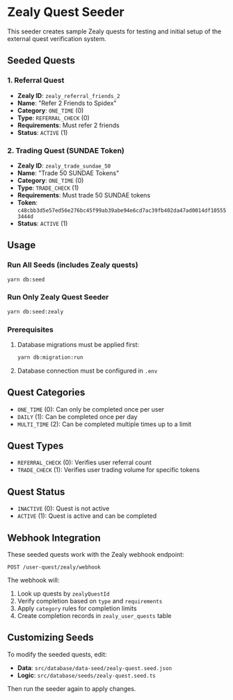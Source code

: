# Zealy Quest Seeder

This seeder creates sample Zealy quests for testing and initial setup of the external quest verification system.

## Seeded Quests

### 1. Referral Quest
- **Zealy ID**: `zealy_referral_friends_2`
- **Name**: "Refer 2 Friends to Spidex"
- **Category**: `ONE_TIME` (0)
- **Type**: `REFERRAL_CHECK` (0)
- **Requirements**: Must refer 2 friends
- **Status**: `ACTIVE` (1)

### 2. Trading Quest (SUNDAE Token)
- **Zealy ID**: `zealy_trade_sundae_50`
- **Name**: "Trade 50 SUNDAE Tokens"
- **Category**: `ONE_TIME` (0)
- **Type**: `TRADE_CHECK` (1)
- **Requirements**: Must trade 50 SUNDAE tokens
- **Token**: `c48cbb3d5e57ed56e276bc45f99ab39abe94e6cd7ac39fb402da47ad0014df105553444d`
- **Status**: `ACTIVE` (1)

## Usage

### Run All Seeds (includes Zealy quests)
```bash
yarn db:seed
```

### Run Only Zealy Quest Seeder
```bash
yarn db:seed:zealy
```

### Prerequisites
1. Database migrations must be applied first:
   ```bash
   yarn db:migration:run
   ```

2. Database connection must be configured in `.env`

## Quest Categories

- `ONE_TIME` (0): Can only be completed once per user
- `DAILY` (1): Can be completed once per day
- `MULTI_TIME` (2): Can be completed multiple times up to a limit

## Quest Types

- `REFERRAL_CHECK` (0): Verifies user referral count
- `TRADE_CHECK` (1): Verifies user trading volume for specific tokens

## Quest Status

- `INACTIVE` (0): Quest is not active
- `ACTIVE` (1): Quest is active and can be completed

## Webhook Integration

These seeded quests work with the Zealy webhook endpoint:

```
POST /user-quest/zealy/webhook
```

The webhook will:
1. Look up quests by `zealyQuestId`
2. Verify completion based on `type` and `requirements`
3. Apply `category` rules for completion limits
4. Create completion records in `zealy_user_quests` table

## Customizing Seeds

To modify the seeded quests, edit:
- **Data**: `src/database/data-seed/zealy-quest.seed.json`
- **Logic**: `src/database/seeds/zealy-quest.seed.ts`

Then run the seeder again to apply changes.